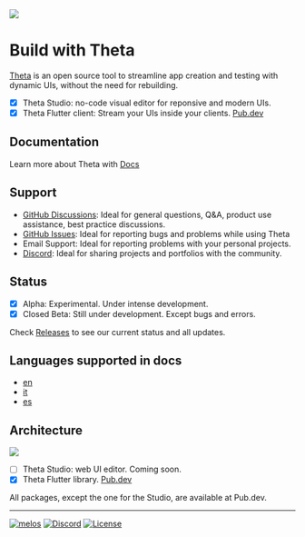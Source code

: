 <img src="https://fftefqqvfkkewuokofds.supabase.co/storage/v1/object/public/theta-assets/logos/Theta_extended_negative-large.svg"/>

# Build with Theta

[Theta](https://buildwiththeta.com) is an open source tool to streamline app creation and testing with dynamic UIs, without the need for rebuilding.

- [x] Theta Studio: no-code visual editor for reponsive and modern UIs.
- [x] Theta Flutter client: Stream your UIs inside your clients. [Pub.dev](https://pub.dev/packages/theta)

## Documentation
Learn more about Theta with [Docs](https://docs.page/buildwiththeta/buildwiththeta)

## Support
- [GitHub Discussions](https://github.com/buildwiththeta/buildwiththeta/discussions): Ideal for general questions, Q&A, product use assistance, best practice discussions.
- [GitHub Issues](https://github.com/buildwiththeta/buildwiththeta/issues): Ideal for reporting bugs and problems while using Theta
- Email Support: Ideal for reporting problems with your personal projects.
- [Discord](https://discord.gg/BdhDRZb7tu): Ideal for sharing projects and portfolios with the community.

## Status
- [x] Alpha: Experimental. Under intense development.
- [x] Closed Beta: Still under development. Except bugs and errors.

Check [Releases](https://github.com/buildwiththeta/buildwiththeta/releases) to see our current status and all updates.

## Languages supported in docs

- [en](https://docs.page/buildwiththeta/buildwiththeta/en)
- [it](https://docs.page/buildwiththeta/buildwiththeta/it)
- [es](https://docs.page/buildwiththeta/buildwiththeta/es)

## Architecture

<img src="https://fftefqqvfkkewuokofds.supabase.co/storage/v1/object/public/theta-assets/Architecture-min.jpg" />

- [ ] Theta Studio: web UI editor. Coming soon.
- [x] Theta Flutter library. [Pub.dev](https://pub.dev/packages/theta)

All packages, except the one for the Studio, are available at Pub.dev.

---

[![melos](https://img.shields.io/badge/maintained%20with-melos-f700ff.svg?style=flat-square)](https://github.com/buildwiththeta/buildwiththeta)
[![Discord](https://img.shields.io/discord/892332931966697472.svg?logo=discord&color=blue)](https://discord.gg/BdhDRZb7tu)
[![License](https://img.shields.io/badge/License-Apache_2.0-blue.svg)](https://github.com/buildwiththeta/buildwiththeta/blob/main/LICENSE)
